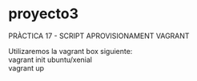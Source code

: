 # proyecto3
PRÀCTICA 17 - SCRIPT APROVISIONAMENT VAGRANT

<p>Utilizaremos la vagrant box siguiente:<br>
  vagrant init ubuntu/xenial<br>
  vagrant up</p>
